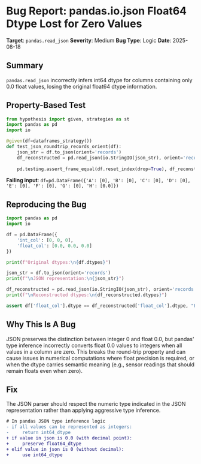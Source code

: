 # Bug Report: pandas.io.json Float64 Dtype Lost for Zero Values

**Target**: `pandas.read_json`
**Severity**: Medium
**Bug Type**: Logic
**Date**: 2025-08-18

## Summary

`pandas.read_json` incorrectly infers int64 dtype for columns containing only 0.0 float values, losing the original float64 dtype information.

## Property-Based Test

```python
from hypothesis import given, strategies as st
import pandas as pd
import io

@given(df=dataframes_strategy())
def test_json_roundtrip_records_orient(df):
    json_str = df.to_json(orient='records')
    df_reconstructed = pd.read_json(io.StringIO(json_str), orient='records')
    
    pd.testing.assert_frame_equal(df.reset_index(drop=True), df_reconstructed.reset_index(drop=True))
```

**Failing input**: `df=pd.DataFrame({'A': [0], 'B': [0], 'C': [0], 'D': [0], 'E': [0], 'F': [0], 'G': [0], 'H': [0.0]})`

## Reproducing the Bug

```python
import pandas as pd
import io

df = pd.DataFrame({
    'int_col': [0, 0, 0],
    'float_col': [0.0, 0.0, 0.0]
})

print(f"Original dtypes:\n{df.dtypes}")

json_str = df.to_json(orient='records')
print(f"\nJSON representation:\n{json_str}")

df_reconstructed = pd.read_json(io.StringIO(json_str), orient='records')
print(f"\nReconstructed dtypes:\n{df_reconstructed.dtypes}")

assert df['float_col'].dtype == df_reconstructed['float_col'].dtype, "Float dtype was lost!"
```

## Why This Is A Bug

JSON preserves the distinction between integer 0 and float 0.0, but pandas' type inference incorrectly converts float 0.0 values to integers when all values in a column are zero. This breaks the round-trip property and can cause issues in numerical computations where float precision is required, or when the dtype carries semantic meaning (e.g., sensor readings that should remain floats even when zero).

## Fix

The JSON parser should respect the numeric type indicated in the JSON representation rather than applying aggressive type inference.

```diff
# In pandas JSON type inference logic
- if all values can be represented as integers:
-     return int64_dtype
+ if value in json is 0.0 (with decimal point):
+     preserve float64_dtype
+ elif value in json is 0 (without decimal):
+     use int64_dtype
```